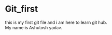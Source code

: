 # Git_first
this is my first git file
and i am here to learn git hub.
<br>
My name is Ashutosh yadav.
